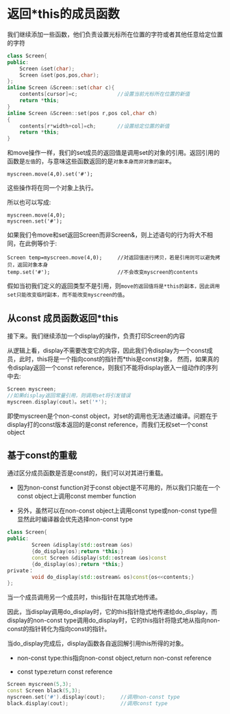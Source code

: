 # 返回*this的成员函数

我们继续添加一些函数，他们负责设置光标所在位置的字符或者其他任意给定位置的字符
```cpp
class Screen{
public:
    Screen &set(char);              
    Screen &set(pos,pos,char);
};
inline Screen &Screen::set(char c){
    contents[cursor]=c;             //设置当前光标所在位置的新值
    return *this;
}
inline Screen &Screen::set(pos r,pos col,char ch)
{
    contents[r*width+col]=ch;       //设置给定位置的新值
    return *this;
}
```
和move操作一样，我们的set成员的返回值是调用set的对象的引用。返回引用的函数是`左值`的，与意味这些函数返回的是`对象本身而非对象的副本`。
```
myscreen.move(4,0).set('#');
```
这些操作将在同一个对象上执行。

所以也可以写成:
```
myscreen.move(4,0);
myscreen.set('#');
```
如果我们令move和set返回Screen而非Screen&，则上述语句的行为将大不相同，在此例等价于:
```
Screen temp=myscreen.move(4,0);     //对返回值进行拷贝，若是引用则可以避免拷贝，返回对象本身
temp.set('#');                      //不会改变myscreen的contents
```
假如当初我们定义的返回类型不是引用，则`move的返回值将是*this的副本，因此调用set只能改变临时副本，而不能改变myscreen的值`。

## 从const 成员函数返回*this

接下来。我们继续添加一个display的操作，负责打印Screen的内容

从逻辑上看，display不需要改变它的内容，因此我们令display为一个const成员，此时，this将是一个指向const的指针而*this是const对象，
然而，如果真的令display返回一个const reference，则我们不能将display嵌入一组动作的序列中去:
```cpp
Screen myscreen;
//如果display返回常量引用，则调用set将引发错误
myscreen.display(cout)。set('*');
```
即使myscreen是个non-const object，对set的调用也无法通过编译。问题在于display打的const版本返回的是const reference，而我们无权set一个const object

## 基于const的重载

通过区分成员函数是否是const的，我们可以对其进行重载。

* 因为non-const function对于const object是不可用的，所以我们只能在一个const object上调用const member function

* 另外，虽然可以在non-const object上调用const type或non-const type但显然此时编译器会优先选择non-const type
```cpp
class Screen{
public:
        Screen &display(std::ostream &os)
        {do_display(os);return *this;}
        const Screen &display(std::ostream &os)const
        {do_display(os);return *this;}
private：
        void do_display(std::ostream& os)const{os<<contents;}
};
```
当一个成员调用另一个成员时，this指针在其隐式地传递。

因此，当display调用do_display时，它的this指针隐式地传递给do_display，而display的non-const type调用do_display时，它的this指针将隐式地从指向non-const的指针转化为指向const的指针。

当do_display完成后，display函数各自返回解引用this所得的对象。

* non-const type:this指向non-const object,return non-const reference

* const type:return const reference
```cpp
Screen myscreen(5,3);
const Screen black(5,3);
nyscreen.set('#').display(cout);     //调用non-const type
black.display(cout);                 //调用const type
```
